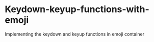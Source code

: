 # Keydown-keyup-functions-with-emoji
Implementing the keydown and keyup functions in emoji container
